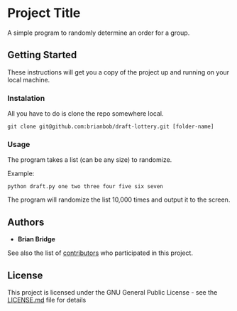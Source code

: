 # Project Title

A simple program to randomly determine an order for a group.

## Getting Started

These instructions will get you a copy of the project up and running on your local machine.

### Instalation

All you have to do is clone the repo somewhere local.

```
git clone git@github.com:brianbob/draft-lottery.git [folder-name]
```

### Usage

The program takes a list (can be any size) to randomize.

Example:

```
python draft.py one two three four five six seven
```

The program will randomize the list 10,000 times and output it to the screen.

## Authors

* **Brian Bridge**

See also the list of [contributors](https://github.com/brianbob/draft-lottery/graphs/contributors) who participated in this project.

## License

This project is licensed under the GNU General Public License - see the [LICENSE.md](LICENSE.md) file for details


